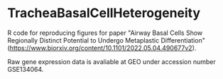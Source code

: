 # TracheaBasalCellHeterogeneity

R code for reproducing figures for paper "Airway Basal Cells Show Regionally Distinct Potential to Undergo Metaplastic Differentiation" (https://www.biorxiv.org/content/10.1101/2022.05.04.490677v2).

Raw gene expression data is avaliable at GEO under accession number GSE134064.
